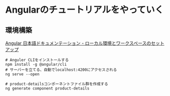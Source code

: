 # Angularのチュートリアルをやっていく

## 環境構築

[Angular 日本語ドキュメンテーション - ローカル環境とワークスペースのセットアップ](https://angular.jp/guide/setup-local)

```
# Anguler CLIをインストールする
npm install -g @angular/cli
# サーバーを立てる、自動でlocalhost:4200にアクセスされる
ng serve --open

# product-detailsコンポーネントファイル群を作成する
ng generate component product-details

```
